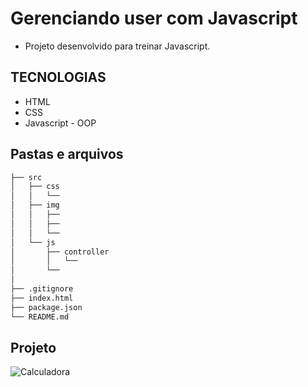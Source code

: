 # Gerenciando user com Javascript


* Projeto desenvolvido para treinar Javascript.

## TECNOLOGIAS

* HTML
* CSS
* Javascript - OOP

## Pastas e arquivos

```sh
├── src
│   ├── css
│   │   └── 
│   ├── img
│   │   ├── 
│   │   ├── 
│   │   └── 
│   └── js
│       ├── controller
│       │   └── 
│       └── 
│  
├── .gitignore
├── index.html
├── package.json
└── README.md
```


## Projeto

![Calculadora]()
